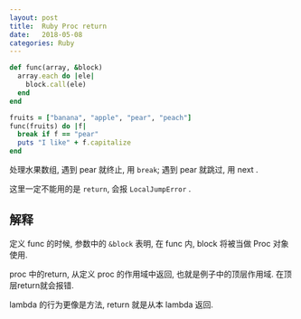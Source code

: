 ```yaml
---
layout: post
title:  Ruby Proc return  
date:   2018-05-08
categories: Ruby
---
```


```ruby
def func(array, &block)
  array.each do |ele|
    block.call(ele)
  end
end

fruits = ["banana", "apple", "pear", "peach"]
func(fruits) do |f|
  break if f == "pear"
  puts "I like" + f.capitalize
end
```

处理水果数组, 遇到 pear 就终止, 用 `break`; 遇到 pear 就跳过, 用 next .

这里一定不能用的是 `return`, 会报 `LocalJumpError` .

## 解释

定义 func 的时候, 参数中的 `&block` 表明, 在 func 内, block 将被当做 Proc 对象使用.

proc 中的return, 从定义 proc 的作用域中返回, 也就是例子中的顶层作用域. 在顶层return就会报错.

lambda 的行为更像是方法, return 就是从本 lambda 返回.
